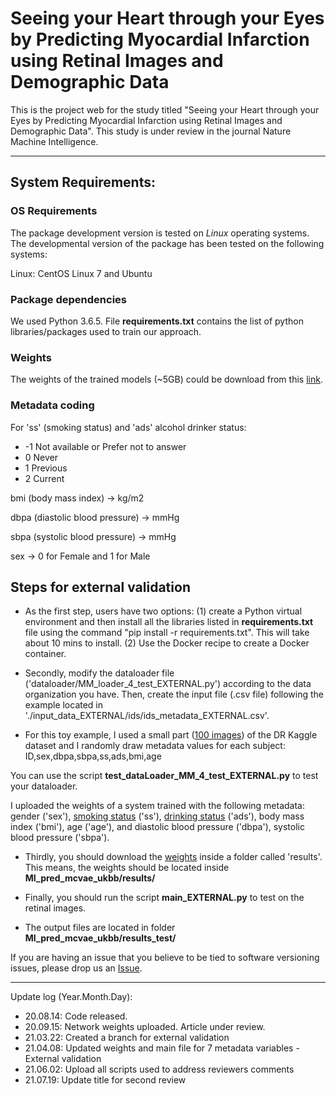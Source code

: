 
# Seeing your Heart through your Eyes by Predicting Myocardial Infarction using Retinal Images and Demographic Data

This is the project web for the study titled "Seeing your Heart through your Eyes by Predicting Myocardial Infarction using Retinal Images and Demographic Data". This study is under review in the journal Nature Machine Intelligence.


----------------

## System Requirements:

### OS Requirements

The package development version is tested on *Linux* operating systems. The developmental version of the package has been tested on the following systems:

Linux: CentOS Linux 7 and Ubuntu 

### Package dependencies

We used Python 3.6.5. File **requirements.txt** contains the list of python libraries/packages used to train our approach.

### Weights

The weights of the trained models (~5GB) could be download from this [link](https://emckclac-my.sharepoint.com/:f:/g/personal/k2039747_kcl_ac_uk/EqjWo8c37A1LvuVGJcF9XhwBoh5d-7Sy-vPsewBaA3jkeQ?e=NtNTzW).


### Metadata coding

For 'ss' (smoking status) and 'ads' alcohol drinker status:

- -1 Not available or Prefer not to answer
- 0 Never
- 1 Previous
- 2 Current


bmi (body mass index) -> kg/m2

dbpa (diastolic blood pressure) -> mmHg

sbpa (systolic blood pressure) -> mmHg

sex -> 0 for Female and 1 for Male

## Steps for external validation


- As the first step, users have two options: (1) create a Python virtual environment and then install all the libraries listed in **requirements.txt** file using the command "pip install -r requirements.txt". This will take about 10 mins to install. (2) Use the Docker recipe to create a Docker container.

- Secondly, modify the dataloader file ('dataloader/MM_loader_4_test_EXTERNAL.py') according to the data organization you have. Then, create the input file (.csv file) following the example located in './input_data_EXTERNAL/ids/ids_metadata_EXTERNAL.csv'. 

- For this toy example, I used a small part ([100 images](https://drive.google.com/file/d/1zRBjk5cX7JLUXv4cFPdNMD4W5_vNga6M/view)) of the DR Kaggle dataset and I randomly draw metadata values for each subject: ID,sex,dbpa,sbpa,ss,ads,bmi,age


You can use the script **test_dataLoader_MM_4_test_EXTERNAL.py** to test your dataloader.


I uploaded the weights of a system trained with the following metadata: gender ('sex'), [smoking status](https://biobank.ndph.ox.ac.uk/showcase/field.cgi?id=20116) ('ss'), [drinking status](https://biobank.ndph.ox.ac.uk/showcase/field.cgi?id=1558) ('ads'), body mass index ('bmi'), age ('age'), and diastolic blood pressure ('dbpa'), systolic blood pressure ('sbpa').


- Thirdly, you should download the [weights](https://emckclac-my.sharepoint.com/:f:/g/personal/k2039747_kcl_ac_uk/EqjWo8c37A1LvuVGJcF9XhwBoh5d-7Sy-vPsewBaA3jkeQ?e=NtNTzW) inside a folder called 'results'. This means, the weights should be located inside **MI_pred_mcvae_ukbb/results/**


- Finally, you should run the script **main_EXTERNAL.py** to test on the retinal images.

- The output files are located in folder **MI_pred_mcvae_ukbb/results_test/**



If you are having an issue that you believe to be tied to software versioning issues, please drop us an [Issue](https://github.com/diazandr3s/MI_pred_mcvae_ukbb/issues).

 
----------------

Update log (Year.Month.Day):

- 20.08.14: Code released.
- 20.09.15: Network weights uploaded. Article under review.
- 21.03.22: Created a branch for external validation
- 21.04.08: Updated weights and main file for 7 metadata variables - External validation
- 21.06.02: Upload all scripts used to address reviewers comments
- 21.07.19: Update title for second review

